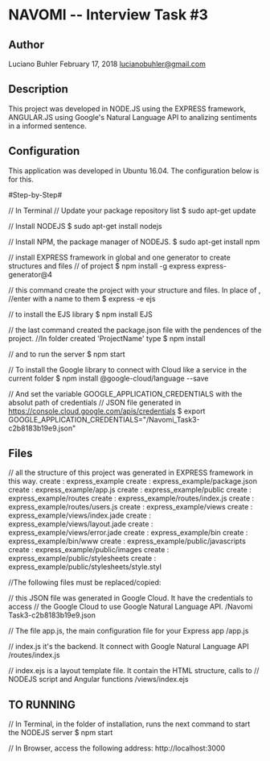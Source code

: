 # NAVOMI -- Interview Task #3

## Author

Luciano Buhler
February 17, 2018
lucianobuhler@gmail.com

## Description

This project was developed in NODE.JS using the EXPRESS framework, ANGULAR.JS using
Google's Natural Language API​ to analizing sentiments in a informed sentence.

## Configuration
This application was developed in Ubuntu 16.04.
The configuration below is for this.

 #Step-by-Step#

// In Terminal
// Update your package repository list
$ sudo apt-get update

// Install NODEJS
$ sudo apt-get install nodejs

// Install NPM, the package manager of NODEJS.
$ sudo apt-get install npm

// install EXPRESS framework in global and one generator to create structures and files
// of project
$ npm install -g express express-generator@4

// this command create the project with your structure and files. In place of <projectName>,
//enter with a name to them
$ express <projectName> -e ejs

// to install the EJS library
$ npm install EJS

// the last command created the package.json file with the pendences of the project.
//In folder created 'ProjectName' type
$ npm install

// and to run the server
$ npm start

// To install the Google library to connect with Cloud like a service in the current folder
$ npm install @google-cloud/language --save

// And set the variable GOOGLE_APPLICATION_CREDENTIALS with the absolut path of credentials
// JSON file generated in https://console.cloud.google.com/apis/credentials
$ export GOOGLE_APPLICATION_CREDENTIALS="<directory path>/Navomi_Task3-c2b8183b19e9.json"


## Files
// all the structure of this project was generated in EXPRESS framework in this way.
create : express_example
create : express_example/package.json
create : express_example/app.js
create : express_example/public
create : express_example/routes
create : express_example/routes/index.js
create : express_example/routes/users.js
create : express_example/views
create : express_example/views/index.jade
create : express_example/views/layout.jade
create : express_example/views/error.jade
create : express_example/bin
create : express_example/bin/www
create : express_example/public/javascripts
create : express_example/public/images
create : express_example/public/stylesheets
create : express_example/public/stylesheets/style.styl


//The following files must be replaced/copied:

// this JSON file was generated in Google Cloud. It have the credentials to access
// the Google Cloud to use Google Natural Language API.
<directory path>/Navomi Task3-c2b8183b19e9.json

// The file app.js, the main configuration file for your Express app
<directory path>/app.js

// index.js it's the backend. It connect with Google Natural Language API
<directory path>/routes/index.js

// index.ejs is a layout template file. It contain the HTML structure, calls to
// NODEJS script and Angular functions
<directory path>/views/index.ejs


## TO RUNNING

// In Terminal, in the folder of installation, runs the next command to start the NODEJS server
$ npm start

// In Browser, access the following address:
http://localhost:3000
